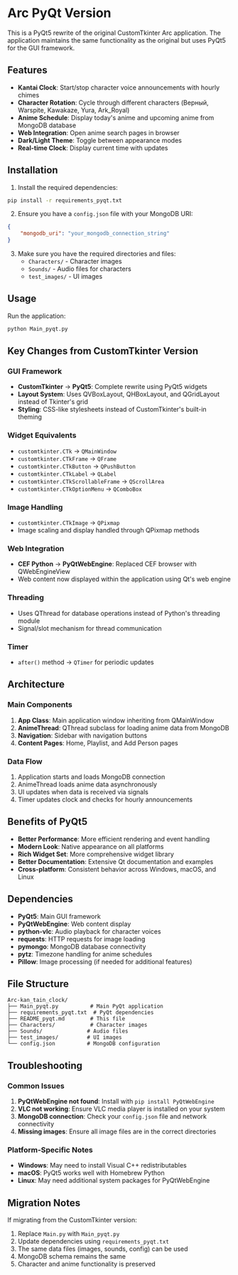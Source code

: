 # Arc PyQt Version

This is a PyQt5 rewrite of the original CustomTkinter Arc application. The application maintains the same functionality as the original but uses PyQt5 for the GUI framework.

## Features

- **Kantai Clock**: Start/stop character voice announcements with hourly chimes
- **Character Rotation**: Cycle through different characters (Верный, Warspite, Kawakaze, Yura, Ark_Royal)
- **Anime Schedule**: Display today's anime and upcoming anime from MongoDB database
- **Web Integration**: Open anime search pages in browser
- **Dark/Light Theme**: Toggle between appearance modes
- **Real-time Clock**: Display current time with updates

## Installation

1. Install the required dependencies:
```bash
pip install -r requirements_pyqt.txt
```

2. Ensure you have a `config.json` file with your MongoDB URI:
```json
{
    "mongodb_uri": "your_mongodb_connection_string"
}
```

3. Make sure you have the required directories and files:
   - `Characters/` - Character images
   - `Sounds/` - Audio files for characters
   - `test_images/` - UI images

## Usage

Run the application:
```bash
python Main_pyqt.py
```

## Key Changes from CustomTkinter Version

### GUI Framework
- **CustomTkinter** → **PyQt5**: Complete rewrite using PyQt5 widgets
- **Layout System**: Uses QVBoxLayout, QHBoxLayout, and QGridLayout instead of Tkinter's grid
- **Styling**: CSS-like stylesheets instead of CustomTkinter's built-in theming

### Widget Equivalents
- `customtkinter.CTk` → `QMainWindow`
- `customtkinter.CTkFrame` → `QFrame`
- `customtkinter.CTkButton` → `QPushButton`
- `customtkinter.CTkLabel` → `QLabel`
- `customtkinter.CTkScrollableFrame` → `QScrollArea`
- `customtkinter.CTkOptionMenu` → `QComboBox`

### Image Handling
- `customtkinter.CTkImage` → `QPixmap`
- Image scaling and display handled through QPixmap methods

### Web Integration
- **CEF Python** → **PyQtWebEngine**: Replaced CEF browser with QWebEngineView
- Web content now displayed within the application using Qt's web engine

### Threading
- Uses QThread for database operations instead of Python's threading module
- Signal/slot mechanism for thread communication

### Timer
- `after()` method → `QTimer` for periodic updates

## Architecture

### Main Components
1. **App Class**: Main application window inheriting from QMainWindow
2. **AnimeThread**: QThread subclass for loading anime data from MongoDB
3. **Navigation**: Sidebar with navigation buttons
4. **Content Pages**: Home, Playlist, and Add Person pages

### Data Flow
1. Application starts and loads MongoDB connection
2. AnimeThread loads anime data asynchronously
3. UI updates when data is received via signals
4. Timer updates clock and checks for hourly announcements

## Benefits of PyQt5

- **Better Performance**: More efficient rendering and event handling
- **Modern Look**: Native appearance on all platforms
- **Rich Widget Set**: More comprehensive widget library
- **Better Documentation**: Extensive Qt documentation and examples
- **Cross-platform**: Consistent behavior across Windows, macOS, and Linux

## Dependencies

- **PyQt5**: Main GUI framework
- **PyQtWebEngine**: Web content display
- **python-vlc**: Audio playback for character voices
- **requests**: HTTP requests for image loading
- **pymongo**: MongoDB database connectivity
- **pytz**: Timezone handling for anime schedules
- **Pillow**: Image processing (if needed for additional features)

## File Structure

```
Arc-kan_tain_clock/
├── Main_pyqt.py          # Main PyQt application
├── requirements_pyqt.txt  # PyQt dependencies
├── README_pyqt.md        # This file
├── Characters/           # Character images
├── Sounds/              # Audio files
├── test_images/         # UI images
└── config.json          # MongoDB configuration
```

## Troubleshooting

### Common Issues

1. **PyQtWebEngine not found**: Install with `pip install PyQtWebEngine`
2. **VLC not working**: Ensure VLC media player is installed on your system
3. **MongoDB connection**: Check your `config.json` file and network connectivity
4. **Missing images**: Ensure all image files are in the correct directories

### Platform-Specific Notes

- **Windows**: May need to install Visual C++ redistributables
- **macOS**: PyQt5 works well with Homebrew Python
- **Linux**: May need additional system packages for PyQtWebEngine

## Migration Notes

If migrating from the CustomTkinter version:

1. Replace `Main.py` with `Main_pyqt.py`
2. Update dependencies using `requirements_pyqt.txt`
3. The same data files (images, sounds, config) can be used
4. MongoDB schema remains the same
5. Character and anime functionality is preserved 